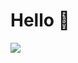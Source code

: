 # Hello :wave:

![](https://github-readme-stats.vercel.app/api?username=c0decreat0r&show_icons=true&count_private=true&include_all_commits=true&show_owner=true)
